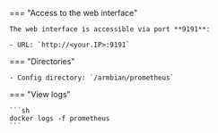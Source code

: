 === "Access to the web interface"

    The web interface is accessible via port **9191**:

    - URL: `http://<your.IP>:9191`

=== "Directories"

    - Config directory: `/armbian/prometheus`

=== "View logs"

    ```sh
    docker logs -f prometheus
    ```
